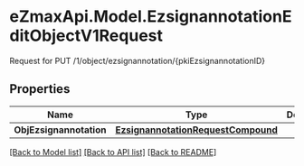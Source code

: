 # eZmaxApi.Model.EzsignannotationEditObjectV1Request
Request for PUT /1/object/ezsignannotation/{pkiEzsignannotationID}

## Properties

Name | Type | Description | Notes
------------ | ------------- | ------------- | -------------
**ObjEzsignannotation** | [**EzsignannotationRequestCompound**](EzsignannotationRequestCompound.md) |  | 

[[Back to Model list]](../README.md#documentation-for-models) [[Back to API list]](../README.md#documentation-for-api-endpoints) [[Back to README]](../README.md)

